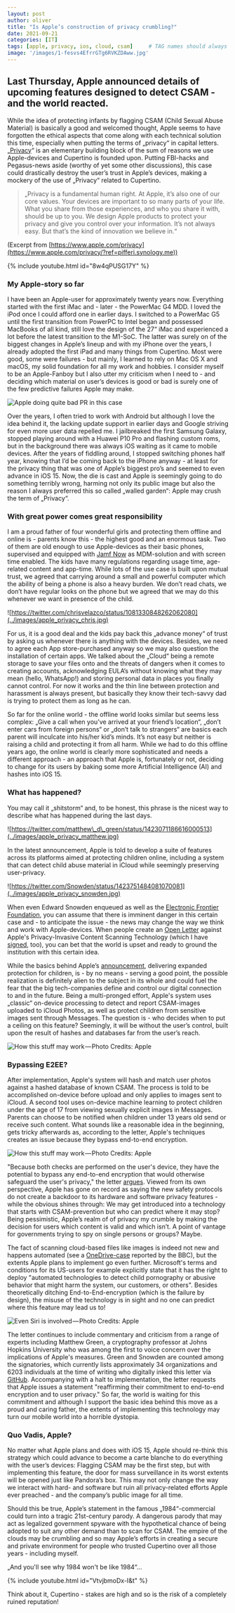 ```yaml
---
layout: post
author: oliver
title: "Is Apple’s construction of privacy crumbling?"
date: 2021-09-21
categories: [IT]
tags: [apple, privacy, ios, cloud, csam]     # TAG names should always be lowercase
image: '/images/1-fesvs4EfrrGTg6RVKZDAww.jpg'
---
```


## Last Thursday, Apple announced details of upcoming features designed to detect CSAM - and the world reacted.

While the idea of protecting infants by flagging CSAM (Child Sexual Abuse Material) is basically a good and welcomed thought, Apple seems to have forgotten the ethical aspects that come along with each technical solution this time, especially when putting the terms of „privacy“ in capital letters. „[Privacy][1]“ is an elementary building block of the sum of reasons we use Apple-devices and Cupertino is founded upon. Putting FBI-hacks and Pegasus-news aside (worthy of yet some other discussions), this case could drastically destroy the user’s trust in Apple’s devices, making a mockery of the use of „Privacy“ related to Cupertino.

> „Privacy is a fundamental human right. At Apple, it’s also one of our core values. Your devices are important to so many parts of your life. What you share from those experiences, and who you share it with, should be up to you. We design Apple products to protect your privacy and give you control over your information. It’s not always easy. But that’s the kind of innovation we believe in.“

(Excerpt from [https://www.apple.com/privacy](https://www.apple.com/privacy/?ref=pifferi.synology.me))

{% include youtube.html id="8w4qPUSG17Y" %}

### My Apple-story so far

I have been an Apple-user for approximately twenty years now. Everything started with the first iMac and - later - the PowerMac G4 MDD. I loved the iPod once I could afford one in earlier days. I switched to a PowerMac G5 until the first transition from PowerPC to Intel began and possessed MacBooks of all kind, still love the design of the 27“ iMac and experienced a lot before the latest transition to the M1-SoC. The latter was surely on of the biggest changes in Apple’s lineup and with my iPhone over the years, I already adopted the first iPad and many things from Cupertino. Most were good, some were failures - but mainly, I learned to rely on Mac OS X and macOS, my solid foundation for all my work and hobbies. I consider myself to be an Apple-Fanboy but I also utter my criticism when I need to - and deciding which material on user’s devices is good or bad is surely one of the few predictive failures Apple may make.

![Apple doing quite bad PR in this case](../images/2018-oliver-cupertino.jpg)

Over the years, I often tried to work with Android but although I love the idea behind it, the lacking update support in earlier days and Google striving for even more user data repelled me. I jailbreaked the first Samsung Galaxy, stopped playing around with a Huawei P10 Pro and flashing custom roms, but in the background there was always iOS waiting as it came to mobile devices. After the years of fiddling around, I stopped switching phones half year, knowing that I’d be coming back to the iPhone anyway - at least for the privacy thing that was one of Apple’s biggest pro’s and seemed to even advance in iOS 15. Now, the die is cast and Apple is seemingly going to do something terribly wrong, harming not only its public image but also the reason I always preferred this so called „walled garden“: Apple may crush the term of „Privacy“.

### With great power comes great responsibility

I am a proud father of four wonderful girls and protecting them offline and online is - parents know this - the highest good and an enormous task. Two of them are old enough to use Apple-devices as their basic phones, supervised and equipped with [Jamf Now][3] as MDM-solution and with screen time enabled. The kids have many regulations regarding usage time, age-related content and app-time. While lots of the use case is built upon mutual trust, we agreed that carrying around a small and powerful computer which the ability of being a phone is also a heavy burden. We don’t read chats, we don’t have regular looks on the phone but we agreed that we may do this whenever we want in presence of the child.

![https://twitter.com/chrisvelazco/status/1081330848262062080](../images/apple_privacy_chris.jpg)

For us, it is a good deal and the kids pay back this „advance money“ of trust by asking us whenever there is anything with the devices. Besides, we need to agree each App store-purchased anyway so we may also question the installation of certain apps. We talked about the „Cloud“ being a remote storage to save your files onto and the threats of dangers when it comes to creating accounts, acknowledging EULA’s without knowing what they may mean (hello, WhatsApp!) and storing personal data in places you finally cannot control. For now it works and the thin line between protection and harassment is always present, but basically they know their tech-savvy dad is trying to protect them as long as he can.

So far for the online world - the offline world looks similar but seems less complex: „Give a call when you’ve arrived at your friend’s location“, „don’t enter cars from foreign persons“ or „don’t talk to strangers“ are basics each parent will inculcate into his/her kid’s minds. It’s not easy but neither is raising a child and protecting it from all harm. While we had to do this offline years ago, the online world is clearly more sophisticated and needs a different approach - an approach that Apple is, fortunately or not, deciding to change for its users by baking some more Artificial Intelligence (AI) and hashes into iOS 15.

### What has happened?

You may call it „shitstorm“ and, to be honest, this phrase is the nicest way to describe what has happened during the last days.

![https://twitter.com/matthew\_d\_green/status/1423071186616000513](../images/apple_privacy_matthew.jpg)

In the latest announcement, Apple is told to develop a suite of features across its platforms aimed at protecting children online, including a system that can detect child abuse material in iCloud while seemingly preserving user-privacy.

![https://twitter.com/Snowden/status/1423751484081070081](../images/apple_privacy_snowden.jpg)

When even Edward Snowden enqueued as well as the [Electronic Frontier Foundation][7], you can assume that there is imminent danger in this certain case and - to anticipate the issue - the news may change the way we think and work with Apple-devices. When people create an [Open Letter][8] against Apple's Privacy-Invasive Content Scanning Technology (which I have [signed][9], too), you can bet that the world is upset and ready to ground the institution with this certain idea.

While the basics behind Apple’s [announcement][10], delivering expanded protection for children, is - by no means - serving a good point, the possible realization is definitely alien to the subject in its whole and could fuel the fear that the big tech-companies define and control our digital connection to and in the future. Being a multi-pronged effort, Apple's system uses „classic“ on-device processing to detect and report CSAM-images uploaded to iCloud Photos, as well as protect children from sensitive images sent through Messages. The question is - who decides when to put a ceiling on this feature? Seemingly, it will be without the user’s control, built upon the result of hashes and databases far from the user’s reach.

![How this stuff may work — Photo Credits: Apple](../images/1-jbEIJxyoKa3fzKJAEoqHRQ.jpg)

### Bypassing E2EE?

After implementation, Apple's system will hash and match user photos against a hashed database of known CSAM. The process is told to be accomplished on-device before upload and only applies to images sent to iCloud. A second tool uses on-device machine learning to protect children under the age of 17 from viewing sexually explicit images in Messages. Parents can choose to be notified when children under 13 years old send or receive such content. What sounds like a reasonable idea in the beginning, gets tricky afterwards as, according to the letter, Apple's techniques creates an issue because they bypass end-to-end encryption.

![How this stuff may work — Photo Credits: Apple](../images/1-2t5nxvoKhzf2UQQ5IjnSiQ.jpg)

"Because both checks are performed on the user's device, they have the potential to bypass any end-to-end encryption that would otherwise safeguard the user's privacy," the letter [argues][11]. Viewed from its own perspective, Apple has gone on record as saying the new safety protocols do not create a backdoor to its hardware and software privacy features - while the obvious shines through: We may get introduced into a technology that starts with CSAM-prevention but who can predict where it may stop? Being pessimistic, Apple’s realm of of privacy my crumble by making the decision for users which content is valid and which isn’t. A point of vantage for governments trying to spy on single persons or groups? Maybe.

The fact of scanning cloud-based files like images is indeed not new and happens automated (see a [OneDrive-case][12] reported by the BBC), but the extents Apple plans to implement go even further. Microsoft's terms and conditions for its US-users for example explicitly state that it has the right to deploy "automated technologies to detect child pornography or abusive behavior that might harm the system, our customers, or others". Besides theoretically ditching End-to-End-encryption (which is the failure by design), the misuse of the technology is in sight and no one can predict where this feature may lead us to!

![Even Siri is involved — Photo Credits: Apple](../images/1-aH0TCLHLAOySKH_uNa1pLw.jpg)

The letter continues to include commentary and criticism from a range of experts including Matthew Green, a cryptography professor at Johns Hopkins University who was among the first to voice concern over the implications of Apple's measures. Green and Snowden are counted among the signatories, which currently lists approximately 34 organizations and 6203 individuals at the time of writing who digitally inked this letter via [GitHub][13]. Accompanying with a halt to implementation, the letter requests that Apple issues a statement "reaffirming their commitment to end-to-end encryption and to user privacy." So far, the world is waiting for this commitment and although I support the basic idea behind this move as a proud and caring father, the extents of implementing this technology may turn our mobile world into a horrible dystopia.

### Quo Vadis, Apple?

No matter what Apple plans and does with iOS 15, Apple should re-think this strategy which could advance to become a carte blanche to do everything with the user’s devices: Flagging CSAM may be the first step, but with implementing this feature, the door for mass surveillance in its worst extents will be opened just like Pandora’s box. This may not only change the way we interact with hard- and software but ruin all privacy-related efforts Apple ever preached - and the company’s public image for all time.

Should this be true, Apple’s statement in the famous „1984“-commercial could turn into a tragic 21st-century parody. A dangerous parody that may act as legalized government spyware with the hypothetical chance of being adopted to suit any other demand than to scan for CSAM. The empire of the clouds may be crumbling and so may Apple’s efforts in creating a secure and private environment for people who trusted Cupertino over all those years - including myself.

„And you'll see why 1984 won't be like 1984“…

{% include youtube.html id="VtvjbmoDx-I&t" %}

Think about it, Cupertino - stakes are high and so is the risk of a completely ruined reputation!

[1]:	https://www.apple.com/privacy/
[2]:	https://youtu.be/8w4qPUSG17Y
[3]:	https://www.jamf.com/products/jamf-now/
[4]:	https://twitter.com/chrisvelazco/status/1081330848262062080
[5]:	https://twitter.com/matthew_d_green/status/1423071186616000513
[6]:	https://twitter.com/Snowden/status/1423751484081070081
[7]:	https://www.eff.org/deeplinks/2021/08/apples-plan-think-different-about-encryption-opens-backdoor-your-private-life
[8]:	https://appleprivacyletter.com
[9]:	https://github.com/nadimkobeissi/appleprivacyletter/issues/new?assignees=nadimkobeissi&labels=signature&template=sign-letter.yml&title=%5BSIGN%5D+Your+Name+Here
[10]:	https://www.apple.com/child-safety/
[11]:	https://appleprivacyletter.com/
[12]:	https://www.bbc.com/news/technology-28682686
[13]:	https://github.com/nadimkobeissi/appleprivacyletter/issues/new?assignees=nadimkobeissi&labels=signature&template=sign-letter.yml&title=%5BSIGN%5D+Your+Name+Here
[14]:	https://www.youtube.com/watch?v=VtvjbmoDx-I "1984 Apple's Macintosh Commercial (HD)"
